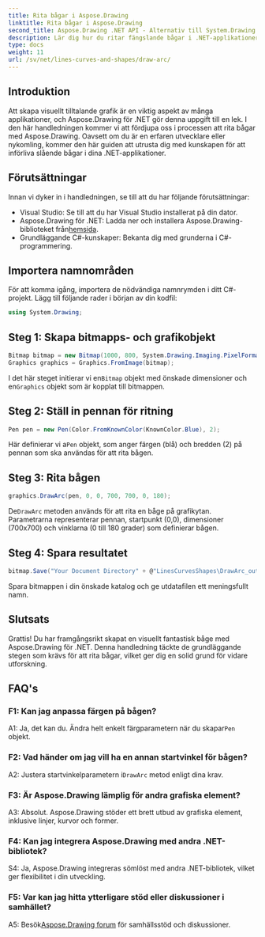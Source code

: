 ```yaml
---
title: Rita bågar i Aspose.Drawing
linktitle: Rita bågar i Aspose.Drawing
second_title: Aspose.Drawing .NET API - Alternativ till System.Drawing.Common
description: Lär dig hur du ritar fängslande bågar i .NET-applikationer med Aspose.Drawing. Följ vår steg-för-steg-guide för fantastiska visuella resultat.
type: docs
weight: 11
url: /sv/net/lines-curves-and-shapes/draw-arc/
---
```

## Introduktion

Att skapa visuellt tilltalande grafik är en viktig aspekt av många applikationer, och Aspose.Drawing för .NET gör denna uppgift till en lek. I den här handledningen kommer vi att fördjupa oss i processen att rita bågar med Aspose.Drawing. Oavsett om du är en erfaren utvecklare eller nykomling, kommer den här guiden att utrusta dig med kunskapen för att införliva slående bågar i dina .NET-applikationer.

## Förutsättningar

Innan vi dyker in i handledningen, se till att du har följande förutsättningar:

- Visual Studio: Se till att du har Visual Studio installerat på din dator.
-  Aspose.Drawing för .NET: Ladda ner och installera Aspose.Drawing-biblioteket från[hemsida](https://releases.aspose.com/drawing/net/).
- Grundläggande C#-kunskaper: Bekanta dig med grunderna i C#-programmering.

## Importera namnområden

För att komma igång, importera de nödvändiga namnrymden i ditt C#-projekt. Lägg till följande rader i början av din kodfil:

```csharp
using System.Drawing;
```

## Steg 1: Skapa bitmapps- och grafikobjekt

```csharp
Bitmap bitmap = new Bitmap(1000, 800, System.Drawing.Imaging.PixelFormat.Format32bppPArgb);
Graphics graphics = Graphics.FromImage(bitmap);
```

 I det här steget initierar vi en`Bitmap` objekt med önskade dimensioner och en`Graphics` objekt som är kopplat till bitmappen.

## Steg 2: Ställ in pennan för ritning

```csharp
Pen pen = new Pen(Color.FromKnownColor(KnownColor.Blue), 2);
```

 Här definierar vi a`Pen` objekt, som anger färgen (blå) och bredden (2) på pennan som ska användas för att rita bågen.

## Steg 3: Rita bågen

```csharp
graphics.DrawArc(pen, 0, 0, 700, 700, 0, 180);
```

 De`DrawArc` metoden används för att rita en båge på grafikytan. Parametrarna representerar pennan, startpunkt (0,0), dimensioner (700x700) och vinklarna (0 till 180 grader) som definierar bågen.

## Steg 4: Spara resultatet

```csharp
bitmap.Save("Your Document Directory" + @"LinesCurvesShapes\DrawArc_out.png");
```

Spara bitmappen i din önskade katalog och ge utdatafilen ett meningsfullt namn.

## Slutsats

Grattis! Du har framgångsrikt skapat en visuellt fantastisk båge med Aspose.Drawing för .NET. Denna handledning täckte de grundläggande stegen som krävs för att rita bågar, vilket ger dig en solid grund för vidare utforskning.

## FAQ's

### F1: Kan jag anpassa färgen på bågen?

 A1: Ja, det kan du. Ändra helt enkelt färgparametern när du skapar`Pen` objekt.

### F2: Vad händer om jag vill ha en annan startvinkel för bågen?

 A2: Justera startvinkelparametern i`DrawArc` metod enligt dina krav.

### F3: Är Aspose.Drawing lämplig för andra grafiska element?

A3: Absolut. Aspose.Drawing stöder ett brett utbud av grafiska element, inklusive linjer, kurvor och former.

### F4: Kan jag integrera Aspose.Drawing med andra .NET-bibliotek?

S4: Ja, Aspose.Drawing integreras sömlöst med andra .NET-bibliotek, vilket ger flexibilitet i din utveckling.

### F5: Var kan jag hitta ytterligare stöd eller diskussioner i samhället?

 A5: Besök[Aspose.Drawing forum](https://forum.aspose.com/c/diagram/17) för samhällsstöd och diskussioner.
